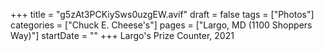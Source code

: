 +++
title = "g5zAt3PCKiySws0uzgEW.avif"
draft = false
tags = ["Photos"]
categories = ["Chuck E. Cheese's"]
pages = ["Largo, MD (1100 Shoppers Way)"]
startDate = ""
+++
Largo's Prize Counter, 2021
